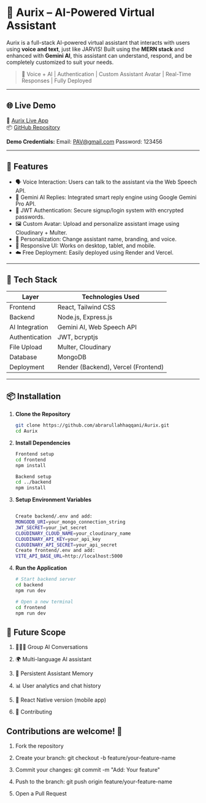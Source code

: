 # 💬 Aurix – AI-Powered Virtual Assistant

Aurix is a full-stack AI-powered virtual assistant that interacts with users using **voice and text**, just like JARVIS! Built using the **MERN stack** and enhanced with **Gemini AI**, this assistant can understand, respond, and be completely customized to suit your needs.

> 🧠 Voice + AI | Authentication | Custom Assistant Avatar | Real-Time Responses | Fully Deployed

---

## 🌐 Live Demo

🔗 [Aurix Live App](https://aurix-fronted.onrender.com)  
📦 [GitHub Repository](https://github.com/abrarullahhaqqani/Aurix)

**Demo Credentials:**
Email: PAV@gmail.com
Password: 123456


---

## 🚀 Features

- 🗣️ Voice Interaction: Users can talk to the assistant via the Web Speech API.
- 🧠 Gemini AI Replies: Integrated smart reply engine using Google Gemini Pro API.
- 🔐 JWT Authentication: Secure signup/login system with encrypted passwords.
- 🖼️ Custom Avatar: Upload and personalize assistant image using Cloudinary + Multer.
- 🎨 Personalization: Change assistant name, branding, and voice.
- 📱 Responsive UI: Works on desktop, tablet, and mobile.
- ☁️ Free Deployment: Easily deployed using Render and Vercel.

---

## 🧰 Tech Stack

| Layer           | Technologies Used           |
|------------------|-----------------------------|
| Frontend         | React, Tailwind CSS         |
| Backend          | Node.js, Express.js         |
| AI Integration   | Gemini AI, Web Speech API   |
| Authentication   | JWT, bcryptjs               |
| File Upload      | Multer, Cloudinary          |
| Database         | MongoDB                     |
| Deployment       | Render (Backend), Vercel (Frontend) |

---

## 📦 Installation

1. **Clone the Repository**
   ```bash
   git clone https://github.com/abrarullahhaqqani/Aurix.git
   cd Aurix
2. **Install Dependencies**
   ```bash
   Frontend setup
   cd frontend
   npm install

   Backend setup
   cd ../backend
   npm install

3. **Setup Environment Variables**
   ```bash

   Create backend/.env and add:
   MONGODB_URI=your_mongo_connection_string
   JWT_SECRET=your_jwt_secret
   CLOUDINARY_CLOUD_NAME=your_cloudinary_name
   CLOUDINARY_API_KEY=your_api_key
   CLOUDINARY_API_SECRET=your_api_secret
   Create frontend/.env and add:
   VITE_API_BASE_URL=http://localhost:5000

4. **Run the Application**
   ```bash
   # Start backend server
   cd backend
   npm run dev

   # Open a new terminal
   cd frontend
   npm run dev


## 🔮 Future Scope

1. 🧑‍🤝‍🧑 Group AI Conversations

2. 🌍 Multi-language AI assistant

3. 🧠 Persistent Assistant Memory

4. 📊 User analytics and chat history

5. 📱 React Native version (mobile app)

6. 🤝 Contributing
   
## Contributions are welcome! 🚀

1. Fork the repository

2. Create your branch: git checkout -b feature/your-feature-name

3. Commit your changes: git commit -m "Add: Your feature"

4. Push to the branch: git push origin feature/your-feature-name

5. Open a Pull Request










